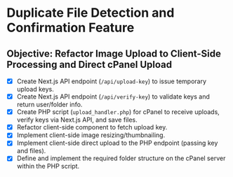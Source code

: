 # Duplicate File Detection and Confirmation Feature

## Objective: Refactor Image Upload to Client-Side Processing and Direct cPanel Upload

- [x] Create Next.js API endpoint (`/api/upload-key`) to issue temporary upload keys.
- [x] Create Next.js API endpoint (`/api/verify-key`) to validate keys and return user/folder info.
- [x] Create PHP script (`upload_handler.php`) for cPanel to receive uploads, verify keys via Next.js API, and save files.
- [x] Refactor client-side component to fetch upload key.
- [x] Implement client-side image resizing/thumbnailing.
- [x] Implement client-side direct upload to the PHP endpoint (passing key and files).
- [x] Define and implement the required folder structure on the cPanel server within the PHP script.

